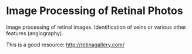 # Image Processing of Retinal Photos
Image processing of retinal images.  Identification of veins or various other features (angiography).

This is a good resource: http://retinagallery.com/
